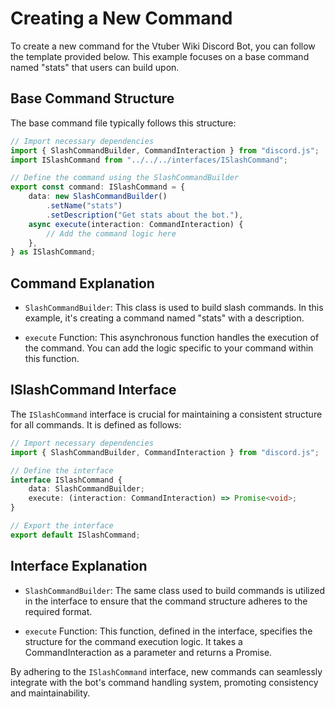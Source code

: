 # Creating a New Command

To create a new command for the Vtuber Wiki Discord Bot, you can follow the template provided below. This example focuses on a base command named "stats" that users can build upon.

## Base Command Structure

The base command file typically follows this structure:

```typescript
// Import necessary dependencies
import { SlashCommandBuilder, CommandInteraction } from "discord.js";
import ISlashCommand from "../../../interfaces/ISlashCommand";

// Define the command using the SlashCommandBuilder
export const command: ISlashCommand = {
    data: new SlashCommandBuilder()
        .setName("stats")
        .setDescription("Get stats about the bot."),
    async execute(interaction: CommandInteraction) {
        // Add the command logic here
    },
} as ISlashCommand;
```

## Command Explanation

- `SlashCommandBuilder`: This class is used to build slash commands. In this example, it's creating a command named "stats" with a description.

- `execute` Function: This asynchronous function handles the execution of the command. You can add the logic specific to your command within this function.

## ISlashCommand Interface

The `ISlashCommand` interface is crucial for maintaining a consistent structure for all commands. It is defined as follows:

```typescript
// Import necessary dependencies
import { SlashCommandBuilder, CommandInteraction } from "discord.js"; 

// Define the interface
interface ISlashCommand {
    data: SlashCommandBuilder;
    execute: (interaction: CommandInteraction) => Promise<void>;
}

// Export the interface
export default ISlashCommand;
```

## Interface Explanation

- `SlashCommandBuilder`: The same class used to build commands is utilized in the interface to ensure that the command structure adheres to the required format.

- `execute` Function: This function, defined in the interface, specifies the structure for the command execution logic. It takes a CommandInteraction as a parameter and returns a Promise<void>.

By adhering to the `ISlashCommand` interface, new commands can seamlessly integrate with the bot's command handling system, promoting consistency and maintainability.